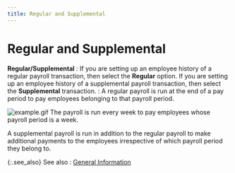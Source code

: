 ```yaml
---
title: Regular and Supplemental
---
```


# Regular and Supplemental


**Regular/Supplemental**
: If you are setting up an employee history of a regular payroll transaction, then select the **Regular** option. If you are setting up an employee history of a supplemental payroll transaction, then select the **Supplemental** transaction.
: A regular payroll is run at the end of a pay period to pay employees belonging to that payroll period.


![example.gif]({{site.prl_baseurl}}/img/example.gif)  The payroll is run every week to pay employees whose payroll period is a week.


A supplemental payroll is run in addition to the regular payroll to make additional payments to the employees irrespective of which payroll period they belong to.


{:.see_also}
See also
: [General Information]({{site.prl_baseurl}}/setup/employee-history/general_information_1.html)
